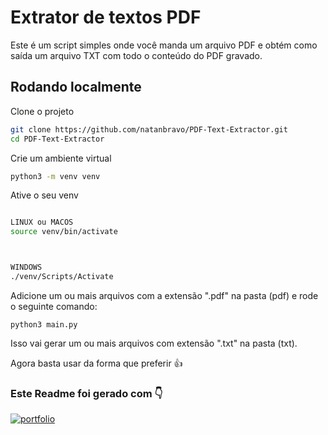 # Extrator de textos PDF

Este é um script simples onde você manda um arquivo PDF e obtém como saída um arquivo TXT com todo o conteúdo do PDF gravado.


## Rodando localmente

Clone o projeto

```bash
git clone https://github.com/natanbravo/PDF-Text-Extractor.git
cd PDF-Text-Extractor
```

Crie um ambiente virtual

```bash
python3 -m venv venv
```

Ative o seu venv

```bash

LINUX ou MACOS
source venv/bin/activate



WINDOWS
./venv/Scripts/Activate
```


Adicione um ou mais arquivos com a extensão ".pdf" na pasta (pdf) e rode o seguinte comando:

```
python3 main.py

```




Isso vai gerar um ou mais arquivos com extensão ".txt" na pasta (txt).

Agora basta usar da forma que preferir 👍


### Este Readme foi gerado com 👇

[![portfolio](https://readmehub.com.br/assets/logodarkmode-6990609f.png)](https://readmehub.com.br/)

